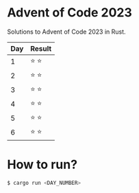 # Advent of Code 2023
Solutions to Advent of Code 2023 in Rust.

| Day | Result        |
|-----|---------------|
| 1   | :star: :star: |
| 2   | :star: :star: |
| 3   | :star: :star: |
| 4   | :star: :star: |
| 5   | :star: :star: |
| 6   | :star: :star: |



# How to run?
```bash
$ cargo run <DAY_NUMBER>
```